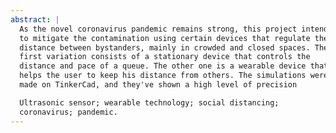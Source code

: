 ```yaml
---
abstract: |
  As the novel coronavirus pandemic remains strong, this project intends
  to mitigate the contamination using certain devices that regulate the
  distance between bystanders, mainly in crowded and closed spaces. The
  first variation consists of a stationary device that controls the
  distance and pace of a queue. The other one is a wearable device that
  helps the user to keep his distance from others. The simulations were
  made on TinkerCad, and they've shown a high level of precision

  Ultrasonic sensor; wearable technology; social distancing;
  coronavirus; pandemic.
---
```

